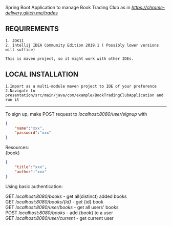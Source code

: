 Spring Boot Application to manage Book Trading Club as in *https://chrome-delivery.glitch.me/trades*  

## REQUIREMENTS
    1. JDK11
    2. Intellij IDEA Community Edition 2019.1 ( Possibly lower versions will suffice)
    
    This is maven project, so it might work with other IDEs. 

## LOCAL INSTALLATION   
    1.Import as a multi-module maven project to IDE of your preference  
    2.Navigate to presentation/src/main/java/com/example/BookTradingClubApplication and run it
***
To sign up, make POST request to *localhost:8080/user/signup*
with   
```json
{  
    "name":"xxx",  
    "password":"xxx"  
}
```

Resources:   
{book} 
```json
{  
    "title":"xxx",
    "author":"xxx"
}
```


  
Using basic authentication:

GET *localhost:8080/books* - get all(distinct) added books  
GET *localhost:8080/books/{id}* - get {id} book  
GET *localhost:8080/user/books* - get all users' books  
POST *localhost:8080/books* - add {book} to a user    
GET *localhost:8080/user/current* - get current user


